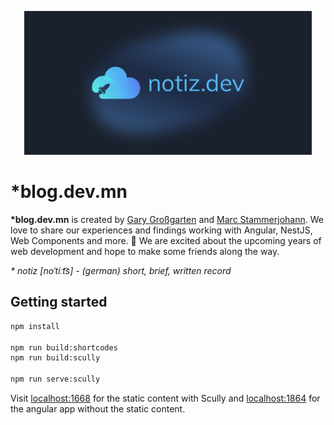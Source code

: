 <p align="center">
  <a href="https://blog.dev.mn" target="blank"><img src="https://raw.githubusercontent.com/notiz-dev/notiz/master/src/assets/img/featured.png" width="460px" alt="blog.dev.mn" /></a>
</p>

# \*blog.dev.mn

**\*blog.dev.mn** is created by [Gary Großgarten](https://blog.dev.mn/authors/gary-grossgarten) and [Marc Stammerjohann](https://blog.dev.mn/authors/marc-stammerjohann). We love to share our experiences and findings working with Angular, NestJS, Web Components and more. 👀 We are excited about the upcoming years of web development and hope to make some friends along the way.

_\* notiz [noˈtiːt͡s] - (german) short, brief, written record_

## Getting started

```bash
npm install

npm run build:shortcodes
npm run build:scully

npm run serve:scully
```

Visit [localhost:1668](http://localhost:1668/) for the static content with Scully and [localhost:1864](http://localhost:1864/) for the angular app without the static content.
